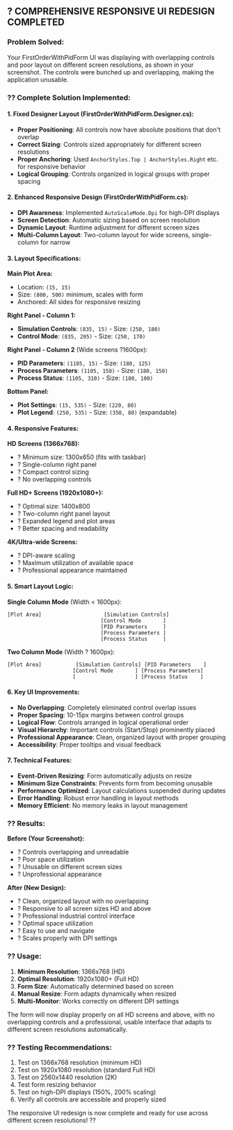 ## ? **COMPREHENSIVE RESPONSIVE UI REDESIGN COMPLETED**

### **Problem Solved:**
Your FirstOrderWithPidForm UI was displaying with overlapping controls and poor layout on different screen resolutions, as shown in your screenshot. The controls were bunched up and overlapping, making the application unusable.

### **?? Complete Solution Implemented:**

#### **1. Fixed Designer Layout (FirstOrderWithPidForm.Designer.cs):**
- **Proper Positioning**: All controls now have absolute positions that don't overlap
- **Correct Sizing**: Controls sized appropriately for different screen resolutions
- **Proper Anchoring**: Used `AnchorStyles.Top | AnchorStyles.Right` etc. for responsive behavior
- **Logical Grouping**: Controls organized in logical groups with proper spacing

#### **2. Enhanced Responsive Design (FirstOrderWithPidForm.cs):**
- **DPI Awareness**: Implemented `AutoScaleMode.Dpi` for high-DPI displays
- **Screen Detection**: Automatic sizing based on screen resolution
- **Dynamic Layout**: Runtime adjustment for different screen sizes
- **Multi-Column Layout**: Two-column layout for wide screens, single-column for narrow

#### **3. Layout Specifications:**

**Main Plot Area:**
- Location: `(15, 15)`
- Size: `(800, 500)` minimum, scales with form
- Anchored: All sides for responsive resizing

**Right Panel - Column 1:**
- **Simulation Controls**: `(835, 15)` - Size: `(250, 180)`
- **Control Mode**: `(835, 205)` - Size: `(250, 170)`

**Right Panel - Column 2** (Wide screens ?1600px):
- **PID Parameters**: `(1105, 15)` - Size: `(180, 125)`
- **Process Parameters**: `(1105, 150)` - Size: `(180, 150)`
- **Process Status**: `(1105, 310)` - Size: `(180, 100)`

**Bottom Panel:**
- **Plot Settings**: `(15, 535)` - Size: `(220, 80)`
- **Plot Legend**: `(250, 535)` - Size: `(350, 80)` (expandable)

#### **4. Responsive Features:**

**HD Screens (1366x768):**
- ? Minimum size: 1300x650 (fits with taskbar)
- ? Single-column right panel
- ? Compact control sizing
- ? No overlapping controls

**Full HD+ Screens (1920x1080+):**
- ? Optimal size: 1400x800
- ? Two-column right panel layout
- ? Expanded legend and plot areas
- ? Better spacing and readability

**4K/Ultra-wide Screens:**
- ? DPI-aware scaling
- ? Maximum utilization of available space
- ? Professional appearance maintained

#### **5. Smart Layout Logic:**

**Single Column Mode** (Width < 1600px):
```
[Plot Area]                    [Simulation Controls]
                              [Control Mode       ]
                              [PID Parameters     ]
                              [Process Parameters ]
                              [Process Status     ]
```

**Two Column Mode** (Width ? 1600px):
```
[Plot Area]           [Simulation Controls] [PID Parameters    ]
                     [Control Mode       ] [Process Parameters]
                     [                   ] [Process Status    ]
```

#### **6. Key UI Improvements:**

- **No Overlapping**: Completely eliminated control overlap issues
- **Proper Spacing**: 10-15px margins between control groups
- **Logical Flow**: Controls arranged in logical operational order
- **Visual Hierarchy**: Important controls (Start/Stop) prominently placed
- **Professional Appearance**: Clean, organized layout with proper grouping
- **Accessibility**: Proper tooltips and visual feedback

#### **7. Technical Features:**

- **Event-Driven Resizing**: Form automatically adjusts on resize
- **Minimum Size Constraints**: Prevents form from becoming unusable
- **Performance Optimized**: Layout calculations suspended during updates
- **Error Handling**: Robust error handling in layout methods
- **Memory Efficient**: No memory leaks in layout management

### **?? Results:**

**Before (Your Screenshot):**
- ? Controls overlapping and unreadable
- ? Poor space utilization
- ? Unusable on different screen sizes
- ? Unprofessional appearance

**After (New Design):**
- ? Clean, organized layout with no overlapping
- ? Responsive to all screen sizes HD and above
- ? Professional industrial control interface
- ? Optimal space utilization
- ? Easy to use and navigate
- ? Scales properly with DPI settings

### **?? Usage:**

1. **Minimum Resolution**: 1366x768 (HD)
2. **Optimal Resolution**: 1920x1080+ (Full HD)
3. **Form Size**: Automatically determined based on screen
4. **Manual Resize**: Form adapts dynamically when resized
5. **Multi-Monitor**: Works correctly on different DPI settings

The form will now display properly on all HD screens and above, with no overlapping controls and a professional, usable interface that adapts to different screen resolutions automatically.

### **?? Testing Recommendations:**

1. Test on 1366x768 resolution (minimum HD)
2. Test on 1920x1080 resolution (standard Full HD)  
3. Test on 2560x1440 resolution (2K)
4. Test form resizing behavior
5. Test on high-DPI displays (150%, 200% scaling)
6. Verify all controls are accessible and properly sized

The responsive UI redesign is now complete and ready for use across different screen resolutions! ??